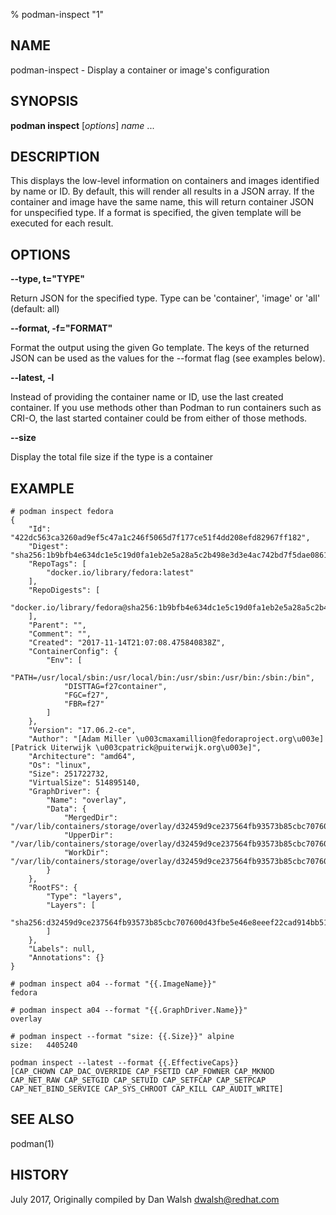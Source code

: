 % podman-inspect "1"

## NAME
podman\-inspect - Display a container or image's configuration

## SYNOPSIS
**podman inspect** [*options*] *name* ...

## DESCRIPTION
This displays the low-level information on containers and images identified by name or ID. By default, this will render
all results in a JSON array. If the container and image have the same name, this will return container JSON for
unspecified type. If a format is specified, the given template will be executed for each result.

## OPTIONS

**--type, t="TYPE"**

Return JSON for the specified type.  Type can be 'container', 'image' or 'all' (default: all)

**--format, -f="FORMAT"**

Format the output using the given Go template.
The keys of the returned JSON can be used as the values for the --format flag (see examples below).

**--latest, -l**

Instead of providing the container name or ID, use the last created container. If you use methods other than Podman
to run containers such as CRI-O, the last started container could be from either of those methods.

**--size**

Display the total file size if the type is a container


## EXAMPLE

```
# podman inspect fedora
{
    "Id": "422dc563ca3260ad9ef5c47a1c246f5065d7f177ce51f4dd208efd82967ff182",
    "Digest": "sha256:1b9bfb4e634dc1e5c19d0fa1eb2e5a28a5c2b498e3d3e4ac742bd7f5dae08611",
    "RepoTags": [
        "docker.io/library/fedora:latest"
    ],
    "RepoDigests": [
        "docker.io/library/fedora@sha256:1b9bfb4e634dc1e5c19d0fa1eb2e5a28a5c2b498e3d3e4ac742bd7f5dae08611"
    ],
    "Parent": "",
    "Comment": "",
    "Created": "2017-11-14T21:07:08.475840838Z",
    "ContainerConfig": {
        "Env": [
            "PATH=/usr/local/sbin:/usr/local/bin:/usr/sbin:/usr/bin:/sbin:/bin",
            "DISTTAG=f27container",
            "FGC=f27",
            "FBR=f27"
        ]
    },
    "Version": "17.06.2-ce",
    "Author": "[Adam Miller \u003cmaxamillion@fedoraproject.org\u003e] [Patrick Uiterwijk \u003cpatrick@puiterwijk.org\u003e]",
    "Architecture": "amd64",
    "Os": "linux",
    "Size": 251722732,
    "VirtualSize": 514895140,
    "GraphDriver": {
        "Name": "overlay",
        "Data": {
            "MergedDir": "/var/lib/containers/storage/overlay/d32459d9ce237564fb93573b85cbc707600d43fbe5e46e8eeef22cad914bb516/merged",
            "UpperDir": "/var/lib/containers/storage/overlay/d32459d9ce237564fb93573b85cbc707600d43fbe5e46e8eeef22cad914bb516/diff",
            "WorkDir": "/var/lib/containers/storage/overlay/d32459d9ce237564fb93573b85cbc707600d43fbe5e46e8eeef22cad914bb516/work"
        }
    },
    "RootFS": {
        "Type": "layers",
        "Layers": [
            "sha256:d32459d9ce237564fb93573b85cbc707600d43fbe5e46e8eeef22cad914bb516"
        ]
    },
    "Labels": null,
    "Annotations": {}
}
```

```
# podman inspect a04 --format "{{.ImageName}}"
fedora
```

```
# podman inspect a04 --format "{{.GraphDriver.Name}}"
overlay
```

```
# podman inspect --format "size: {{.Size}}" alpine
size:   4405240
```

```
podman inspect --latest --format {{.EffectiveCaps}}
[CAP_CHOWN CAP_DAC_OVERRIDE CAP_FSETID CAP_FOWNER CAP_MKNOD CAP_NET_RAW CAP_SETGID CAP_SETUID CAP_SETFCAP CAP_SETPCAP CAP_NET_BIND_SERVICE CAP_SYS_CHROOT CAP_KILL CAP_AUDIT_WRITE]
```

## SEE ALSO
podman(1)

## HISTORY
July 2017, Originally compiled by Dan Walsh <dwalsh@redhat.com>
